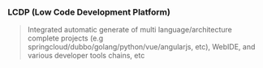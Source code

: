 ### LCDP (Low Code Development Platform)
> Integrated automatic generate of multi language/architecture complete projects (e.g springcloud/dubbo/golang/python/vue/angularjs, etc), WebIDE, and various developer tools chains, etc